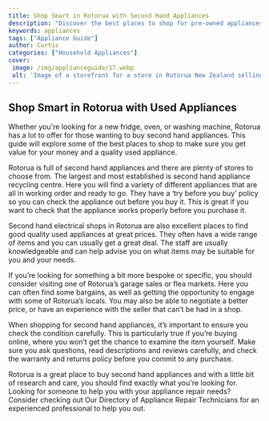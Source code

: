 ```yaml
---
title: Shop Smart in Rotorua with Second Hand Appliances
description: "Discover the best places to shop for pre-owned appliances in Rotorua Save money while getting the best quality products with advice from this guide"
keywords: appliances
tags: ["Appliance Guide"]
author: Curtis
categories: ["Household Appliances"]
cover: 
 image: /img/applianceguide/17.webp
 alt: 'Image of a storefront for a store in Rotorua New Zealand selling second hand appliances'
---
```

## Shop Smart in Rotorua with Used Appliances

Whether you're looking for a new fridge, oven, or washing machine, Rotorua has a lot to offer for those wanting to buy second hand appliances. This guide will explore some of the best places to shop to make sure you get value for your money and a quality used appliance.

Rotorua is full of second hand appliances and there are plenty of stores to choose from. The largest and most established is second hand appliance recycling centre. Here you will find a variety of different appliances that are all in working order and ready to go. They have a ‘try before you buy’ policy so you can check the appliance out before you buy it. This is great if you want to check that the appliance works properly before you purchase it.

Second hand electrical shops in Rotorua are also excellent places to find good quality used appliances at great prices. They often have a wide range of items and you can usually get a great deal. The staff are usually knowledgeable and can help advise you on what items may be suitable for you and your needs. 

If you’re looking for something a bit more bespoke or specific, you should consider visiting one of Rotorua’s garage sales or flea markets. Here you can often find some bargains, as well as getting the opportunity to engage with some of Rotorua’s locals. You may also be able to negotiate a better price, or have an experience with the seller that can’t be had in a shop.

When shopping for second hand appliances, it’s important to ensure you check the condition carefully. This is particularly true if you’re buying online, where you won’t get the chance to examine the item yourself. Make sure you ask questions, read descriptions and reviews carefully, and check the warranty and returns policy before you commit to any purchase.

Rotorua is a great place to buy second hand appliances and with a little bit of research and care, you should find exactly what you're looking for. Looking for someone to help you with your appliance repair needs? Consider checking out Our Directory of Appliance Repair Technicians for an experienced professional to help you out.
